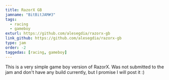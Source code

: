 ```yaml
---
title: RazorX GB
jamname: "BitBitJAM#3"
tags:
  - racing
  - gameboy
exturl: https://github.com/alesegdia/razorx-gb
link_github: https://github.com/alesegdia/razorx-gb
type: jam
order: -2
taggedas: [racing, gameboy]
---
```


This is a very simple game boy version of RazorX. Was not submitted to the jam and don't have any build currently, but I promise I will post it :)
